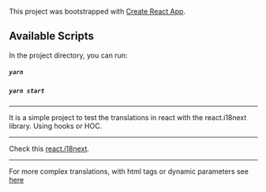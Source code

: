 This project was bootstrapped with [Create React App](https://github.com/facebook/create-react-app).

## Available Scripts

In the project directory, you can run:

##### `yarn`
##### `yarn start`

---
It is a simple project to test the translations in react with the react.i18next library.
Using hooks or HOC.

---
Check this [react.i18next](https://react.i18next.com).

---
For more complex translations, with html tags or dynamic parameters see [here](https://react.i18next.com/latest/trans-component)
